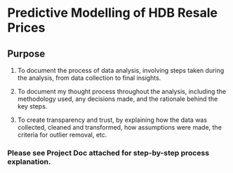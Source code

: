 # Predictive Modelling of HDB Resale Prices

## Purpose
1. To document the process of data analysis, involving steps taken during the analysis, from data collection to final insights.

2. To document my thought process throughout the analysis, including the methodology used, any decisions made, and the rationale behind the key steps.

3. To create transparency and trust, by explaining how the data was collected, cleaned and transformed, how assumptions were made, the criteria for outlier removal, etc.


### Please see Project Doc attached for step-by-step process explanation. 
